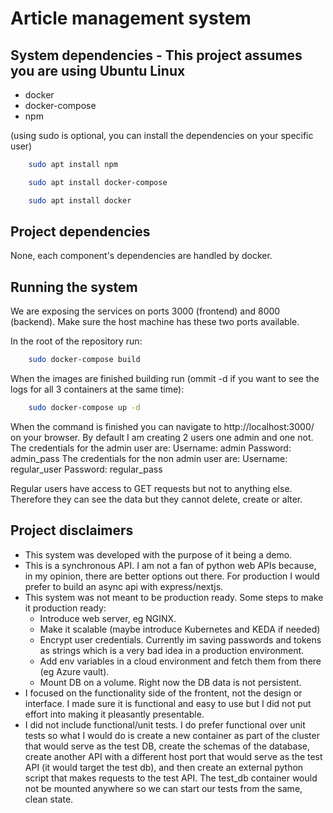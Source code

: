 # Article management system

## System dependencies - This project assumes you are using Ubuntu                              Linux

- docker
- docker-compose
- npm

(using sudo is optional, you can install the dependencies on your specific user)
```sh
    sudo apt install npm
```
```sh
    sudo apt install docker-compose 
```
```sh
    sudo apt install docker
```

## Project dependencies

None, each component's dependencies are handled by docker.

## Running the system

We are exposing the services on ports 3000 (frontend) and 8000 (backend). Make sure the host machine has these two ports available.

In the root of the repository run:
```sh
    sudo docker-compose build
```
When the images are finished building run (ommit -d if you want to see the logs for all 3 containers at the same time):
```sh
    sudo docker-compose up -d
```
When the command is finished you can navigate to http://localhost:3000/ on your browser.
By default I am creating 2 users one admin and one not. The credentials for the admin user are:
Username: admin
Password: admin_pass
The credentials for the non admin user are:
Username: regular_user
Password: regular_pass

Regular users have access to GET requests but not to anything else. Therefore they can see the data but they cannot delete, create or alter. 

## Project disclaimers
- This system was developed with the purpose of it being a demo.
- This is a synchronous API. I am not a fan of python web APIs because, in my opinion, there are better options out there. For production I would prefer to build an async api with express/nextjs.
- This system was not meant to be production ready. Some steps to make it production ready:
    - Introduce web server, eg NGINX.
    - Make it scalable (maybe introduce Kubernetes and KEDA if needed)
    - Encrypt user credentials. Currently im saving passwords and tokens as strings which is a very bad idea in a production environment.
    - Add env variables in a cloud environment and fetch them from there (eg Azure vault).
    - Mount DB on a volume. Right now the DB data is not persistent.
- I focused on the functionality side of the frontent, not the design or interface. I made sure it is functional and easy to use but I did not put effort into making it pleasantly presentable.
- I did not include functional/unit tests. I do prefer functional over unit tests so what I would do is create a new container as part of the cluster that would serve as the test DB, create the schemas of the database, create another API with a different host port that would serve as the test API (it would target the test db), and then create an external python script that makes requests to the test API. The test_db container would not be mounted anywhere so we can start our tests from the same, clean state.